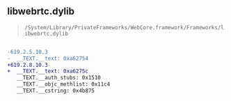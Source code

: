 ## libwebrtc.dylib

> `/System/Library/PrivateFrameworks/WebCore.framework/Frameworks/libwebrtc.dylib`

```diff

-619.2.5.10.3
-  __TEXT.__text: 0xa62754
+619.2.8.10.3
+  __TEXT.__text: 0xa6275c
   __TEXT.__auth_stubs: 0x1510
   __TEXT.__objc_methlist: 0x11c4
   __TEXT.__cstring: 0x4b875

```
